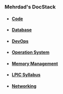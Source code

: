 ### Mehrdad's DocStack

- #### [Code](Programming/index.md)

- #### [Database](Database/index.md)

- #### [DevOps](Operation/index.md)

- #### [Operation System](OS/index.md)

- #### [Memory Management](MMU/index.md)

- #### [LPIC Syllabus](LPIC/index.md)

- #### [Networking](Network/index.md)
